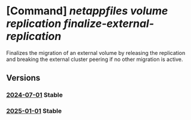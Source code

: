 # [Command] _netappfiles volume replication finalize-external-replication_

Finalizes the migration of an external volume by releasing the replication and breaking the external cluster peering if no other migration is active.

## Versions

### [2024-07-01](/Resources/mgmt-plane/L3N1YnNjcmlwdGlvbnMve30vcmVzb3VyY2Vncm91cHMve30vcHJvdmlkZXJzL21pY3Jvc29mdC5uZXRhcHAvbmV0YXBwYWNjb3VudHMve30vY2FwYWNpdHlwb29scy97fS92b2x1bWVzL3t9L2ZpbmFsaXplZXh0ZXJuYWxyZXBsaWNhdGlvbg==/2024-07-01.xml) **Stable**

<!-- mgmt-plane /subscriptions/{}/resourcegroups/{}/providers/microsoft.netapp/netappaccounts/{}/capacitypools/{}/volumes/{}/finalizeexternalreplication 2024-07-01 -->

### [2025-01-01](/Resources/mgmt-plane/L3N1YnNjcmlwdGlvbnMve30vcmVzb3VyY2Vncm91cHMve30vcHJvdmlkZXJzL21pY3Jvc29mdC5uZXRhcHAvbmV0YXBwYWNjb3VudHMve30vY2FwYWNpdHlwb29scy97fS92b2x1bWVzL3t9L2ZpbmFsaXplZXh0ZXJuYWxyZXBsaWNhdGlvbg==/2025-01-01.xml) **Stable**

<!-- mgmt-plane /subscriptions/{}/resourcegroups/{}/providers/microsoft.netapp/netappaccounts/{}/capacitypools/{}/volumes/{}/finalizeexternalreplication 2025-01-01 -->
